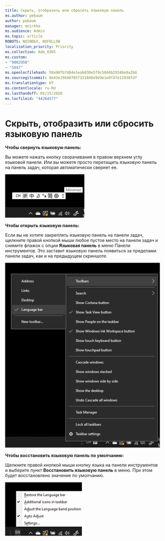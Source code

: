 ```yaml
---
title: Скрыть, отобразить или сбросить языковую панель
ms.author: pebaum
author: pebaum
manager: mnirkhe
ms.audience: Admin
ms.topic: article
ROBOTS: NOINDEX, NOFOLLOW
localization_priority: Priority
ms.collection: Adm_O365
ms.custom:
- "9002950"
- "5647"
ms.openlocfilehash: 59a98fb7d04e1eab030e5f9c50d4b29346e9a2b6
ms.sourcegitcommit: 0e43e19448705f151846e9e9e1e0f47e12938fdf
ms.translationtype: HT
ms.contentlocale: ru-RU
ms.lasthandoff: 05/15/2020
ms.locfileid: "44264577"
---
```

# <a name="hide-display-or-reset-the-language-bar"></a>Скрыть, отобразить или сбросить языковую панель

**Чтобы свернуть языковую панель:**

Вы можете нажать кнопку сворачивания в правом верхнем углу языковой панели. Или вы можете просто перетащить языковую панель на панель задач, которая автоматически свернет ее.

![Свертывание языковой панели](media/minimize-language-bar.png)

**Чтобы открыть языковую панель:**

Если вы не хотите закреплять языковую панель на панели задач, щелкните правой кнопкой мыши любое пустое место на панели задач и снимите флажок с опции **Языковая панель** в меню Панели инструментов. Это заставит языковую панель появиться за пределами панели задач, как и на предыдущем скриншоте.

![Открыть языковую панель](media/pop-out-language-bar.png)

**Чтобы восстановить языковую панель по умолчанию:**

Щелкните правой кнопкой мыши кнопку языка на панели инструментов и выберите пункт **Восстановить языковую панель** в меню. При этом будет восстановлено значение по умолчанию.

![Восстановление языковой панели](media/restore-language-bar.png)
